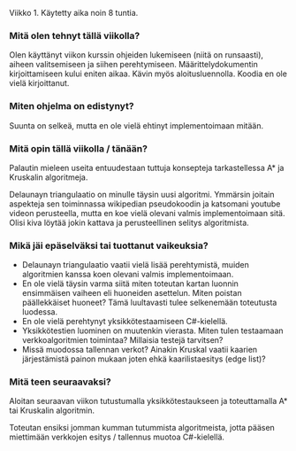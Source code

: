 Viikko 1. Käytetty aika noin 8 tuntia.


### Mitä olen tehnyt tällä viikolla?

Olen käyttänyt viikon kurssin ohjeiden lukemiseen (niitä on runsaasti), aiheen valitsemiseen ja siihen perehtymiseen. Määrittelydokumentin kirjoittamiseen kului eniten aikaa. Kävin myös aloitusluennolla. Koodia en ole vielä kirjoittanut.

### Miten ohjelma on edistynyt?

Suunta on selkeä, mutta en ole vielä ehtinyt implementoimaan mitään.

### Mitä opin tällä viikolla / tänään?

Palautin mieleen useita entuudestaan tuttuja konsepteja tarkastellessa A* ja Kruskalin algoritmeja.

Delaunayn triangulaatio on minulle täysin uusi algoritmi. Ymmärsin joitain aspekteja sen toiminnassa wikipedian pseudokoodin ja katsomani youtube videon perusteella, mutta en koe vielä olevani valmis implementoimaan sitä. Olisi kiva löytää jokin kattava ja perusteellinen selitys algoritmista.

### Mikä jäi epäselväksi tai tuottanut vaikeuksia?

- Delaunayn triangulaatio vaatii vielä lisää perehtymistä, muiden algoritmien kanssa koen olevani valmis implementoimaan.
- En ole vielä täysin varma siitä miten toteutan kartan luonnin ensimmäisen vaiheen eli huoneiden asettelun. Miten poistan päällekkäiset huoneet? Tämä luultavasti tulee selkenemään toteutusta luodessa.
- En ole vielä perehtynyt yksikkötestaamiseen C#-kielellä.
- Yksikkötestien luominen on muutenkin vierasta. Miten tulen testaamaan verkkoalgoritmien toimintaa? Millaisia testejä tarvitsen?
- Missä muodossa tallennan verkot? Ainakin Kruskal vaatii kaarien järjestämistä painon mukaan joten ehkä kaarilistaesitys (edge list)?

### Mitä teen seuraavaksi?

Aloitan seuraavan viikon tutustumalla yksikkötestaukseen ja toteuttamalla A* tai Kruskalin algoritmin.

Toteutan ensiksi jomman kumman tutummista algoritmeista, jotta pääsen miettimään verkkojen esitys / tallennus muotoa C#-kielellä.